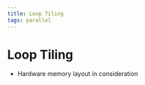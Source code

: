 ```yaml
---
title: Loop Tiling
tags: parallel
---
```


# Loop Tiling
- Hardware memory layout in consideration




















